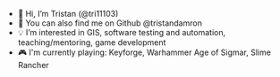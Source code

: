 - 👋 Hi, I’m Tristan (@tri11103)
- 👀 You can also find me on Github @tristandamron
- 💡 I’m interested in GIS, software testing and automation, teaching/mentoring, game development
- 🎮 I'm currently playing: Keyforge, Warhammer Age of Sigmar, Slime Rancher 

<!---
tri11103/tri11103 is a ✨ special ✨ repository because its `README.md` (this file) appears on your GitHub profile.
You can click the Preview link to take a look at your changes.
--->
